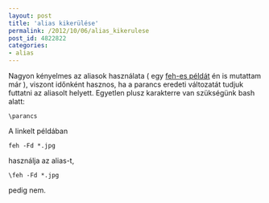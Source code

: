 ```yaml
---
layout: post
title: 'alias kikerülése'
permalink: /2012/10/06/alias_kikerulese
post_id: 4822822
categories: 
- alias
---
```


Nagyon kényelmes az aliasok használata ( egy 
[feh-es példát](/2012/06/15/alias_787) én is mutattam már ), viszont időnként hasznos, ha a parancs eredeti változatát tudjuk futtatni az aliasolt helyett. Egyetlen plusz karakterre van szükségünk bash alatt:

```
\parancs
```

A linkelt példában

```
feh -Fd *.jpg
```

használja az alias-t,

```
\feh -Fd *.jpg
```

pedig nem.